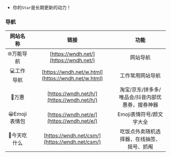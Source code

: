- 你的`Star`是长期更新的动力！  

### 导航
|网站名称|链接|功能|
| :------------: | :------------: | :------------: |
|🌐万能导航|[https://wndh.net/](https://wndh.net/)|网站导航|
|💻工作导航|[https://wndh.net/w.html](https://wndh.net/w.html)|工作常用网站导航|
|🧧万惠|[https://wndh.net/h/](https://wndh.net/h/)|淘宝/京东/拼多多/唯品会/抖音内部优惠券，搜券神器|
|😀Emoji表情包|[https://wndh.net/e/](https://wndh.net/e/)|Emoji表情符号/颜文字大全|
|🍚今天吃什么|[https://wndh.net/csm/](https://wndh.net/csm/)|吃饭点外卖随机选择器，在线抽签、摇号、抓阄|
